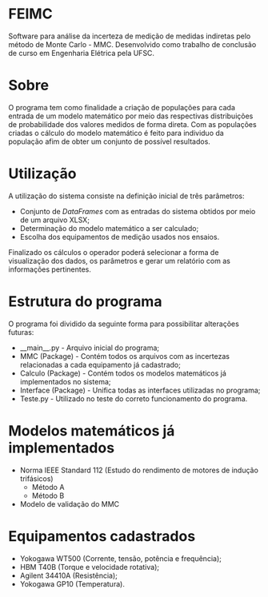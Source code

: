 # FEIMC
Software para análise da incerteza de medição de medidas indiretas pelo método de Monte Carlo - MMC.
Desenvolvido como trabalho de conclusão de curso em Engenharia Elétrica pela UFSC.

# Sobre
O programa tem como finalidade a criação de populações para cada entrada de um modelo matemático por meio das respectivas distribuições de probabilidade dos valores medidos de forma direta. Com as populações criadas o cálculo do modelo matemático é feito para individuo da população afim de obter um conjunto de possível resultados.

# Utilização
A utilização do sistema consiste na definição inicial de três parâmetros:
- Conjunto de _DataFrames_ com as entradas do sistema obtidos por meio de um arquivo XLSX;
- Determinação do modelo matemático a ser calculado;
- Escolha dos equipamentos de medição usados nos ensaios.

Finalizado os cálculos o operador poderá selecionar a forma de visualização dos dados, os parâmetros e gerar um relatório com as informações pertinentes.

# Estrutura do programa
O programa foi dividido da seguinte forma para possibilitar alterações futuras:
- \_\_main\_\_.py - Arquivo inicial do programa;
- MMC (Package) - Contém todos os arquivos com as incertezas relacionadas a cada equipamento já cadastrado;
- Calculo (Package) - Contém todos os modelos matemáticos já implementados no sistema;
- Interface (Package) - Unifica todas as interfaces utilizadas no programa;
- Teste.py - Utilizado no teste do correto funcionamento do programa.

# Modelos matemáticos já implementados
- Norma IEEE Standard 112 (Estudo do rendimento de motores de indução trifásicos)
  - Método A
  - Método B
- Modelo de validação do MMC

# Equipamentos cadastrados
- Yokogawa WT500 (Corrente, tensão, potência e frequência);
- HBM T40B (Torque e velocidade rotativa);
- Agilent 34410A (Resistência);
- Yokogawa GP10 (Temperatura).
